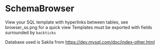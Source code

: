 # SchemaBrowser
View your SQL template with hyperlinks between tables, see browser_ss.png for a quick view
Templates must be exported with fields surrounded by `backticks`

Database used is Sakila from https://dev.mysql.com/doc/index-other.html
